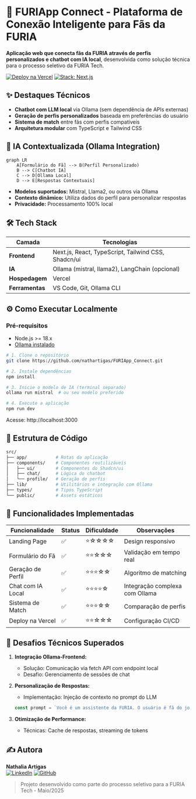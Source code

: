 # 🚀 FURIApp Connect - Plataforma de Conexão Inteligente para Fãs da FURIA

**Aplicação web que conecta fãs da FURIA através de perfis personalizados e chatbot com IA local**, desenvolvida como solução técnica para o processo seletivo da FURIA Tech.

[![Deploy na Vercel](https://img.shields.io/badge/LIVE%20DEMO-%23000000.svg?style=for-the-badge&logo=vercel&logoColor=white)](https://furiapp-connect.vercel.app/)
[![Stack: Next.js](https://img.shields.io/badge/Stack-Next.js-000000?style=for-the-badge&logo=nextdotjs)]()

## ✨ Destaques Técnicos
- **Chatbot com LLM local** via Ollama (sem dependência de APIs externas)
- **Geração de perfis personalizados** baseada em preferências do usuário
- **Sistema de match** entre fãs com perfis compatíveis
- **Arquitetura modular** com TypeScript e Tailwind CSS

## 🧠 IA Contextualizada (Ollama Integration)
```mermaid
graph LR
    A[Formulário do Fã] --> B(Perfil Personalizado)
    B --> C[Chatbot IA]
    C --> D[Ollama Local]
    D --> E[Respostas Contextuais]
```
- **Modelos suportados:** Mistral, Llama2, ou outros via Ollama
- **Contexto dinâmico:** Utiliza dados do perfil para personalizar respostas
- **Privacidade:** Processamento 100% local

## 🛠️ Tech Stack
| Camada          | Tecnologias                                                                 |
|-----------------|-----------------------------------------------------------------------------|
| **Frontend**    | Next.js, React, TypeScript, Tailwind CSS, Shadcn/ui                         |
| **IA**          | Ollama (mistral, llama2), LangChain (opcional)                              |
| **Hospedagem**  | Vercel                                                                      |
| **Ferramentas** | VS Code, Git, Ollama CLI                                                    |

## ⚙️ Como Executar Localmente

### Pré-requisitos
- Node.js >= 18.x
- [Ollama instalado](https://ollama.com/download)

```bash
# 1. Clone o repositório
git clone https://github.com/nathartigas/FURIApp_Connect.git

# 2. Instale dependências
npm install

# 3. Inicie o modelo de IA (terminal separado)
ollama run mistral  # ou seu modelo preferido

# 4. Execute a aplicação
npm run dev
```
Acesse: http://localhost:3000

## 📂 Estrutura de Código
```bash
src/
├── app/           # Rotas da aplicação
├── components/    # Componentes reutilizáveis
│   ├── ui/        # Componentes do Shadcn/ui
│   ├── chat/      # Lógica do chatbot
│   └── profile/   # Geração de perfis
├── lib/           # Utilitários e integração com Ollama
├── types/         # Tipos TypeScript
└── public/        # Assets estáticos
```

## 🎯 Funcionalidades Implementadas
| Funcionalidade       | Status | Dificuldade | Observações                     |
|----------------------|--------|-------------|---------------------------------|
| Landing Page         | ✅     | ⭐☆☆☆☆      | Design responsivo               |
| Formulário do Fã     | ✅     | ⭐⭐☆☆☆     | Validação em tempo real         |
| Geração de Perfil    | ✅     | ⭐⭐⭐☆☆     | Algoritmo de matching           |
| Chat com IA Local    | ✅     | ⭐⭐⭐⭐☆     | Integração complexa com Ollama  |
| Sistema de Match     | ✅     | ⭐⭐⭐☆☆     | Comparação de perfis           |
| Deploy na Vercel     | ✅     | ⭐⭐☆☆☆     | Configuração CI/CD              |

## 📌 Desafios Técnicos Superados
1. **Integração Ollama-Frontend:** 
   - Solução: Comunicação via fetch API com endpoint local
   - Desafio: Gerenciamento de sessões de chat

2. **Personalização de Respostas:**
   - Implementação: Injeção de contexto no prompt do LLM
   ```typescript
   const prompt = `Você é um assistente da FURIA. O usuário é fã do jogador ${userPlayer}. Responda: ${userInput}`
   ```

3. **Otimização de Performance:**
   - Técnicas: Cache de respostas, streaming de tokens

## ✍️ Autora
**Nathalia Artigas**  
[![LinkedIn](https://img.shields.io/badge/LinkedIn-0077B5?style=flat&logo=linkedin)](https://www.linkedin.com/in/nathalia-calazans-artigas-741b0b277/)
[![GitHub](https://img.shields.io/badge/GitHub-100000?style=flat&logo=github)](https://github.com/nathartigas)

> Projeto desenvolvido como parte do processo seletivo para a FURIA Tech - Maio/2025
